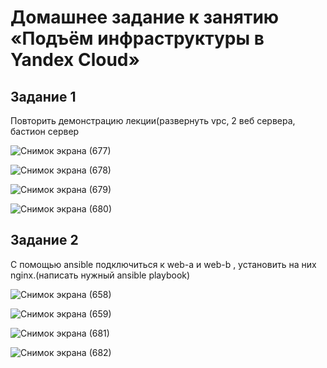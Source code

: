 # Домашнее задание к занятию «Подъём инфраструктуры в Yandex Cloud»

## Задание 1

Повторить демонстрацию лекции(развернуть vpc, 2 веб сервера, бастион сервер


![Снимок экрана (677)](https://github.com/user-attachments/assets/8d474a30-663f-487b-ad2f-a0c84606f13d)

![Снимок экрана (678)](https://github.com/user-attachments/assets/4efd43f9-52aa-4f30-ac82-6e50e351caa8)

![Снимок экрана (679)](https://github.com/user-attachments/assets/90b830bf-620c-44c8-8971-18c027aaf9f6)

![Снимок экрана (680)](https://github.com/user-attachments/assets/3287f4df-303a-461f-8039-12a94a4b5890)


## Задание 2

С помощью ansible подключиться к web-a и web-b , установить на них nginx.(написать нужный ansible playbook)

![Снимок экрана (658)](https://github.com/user-attachments/assets/d84a82a9-a17a-4281-8fbc-f3b3be6b7d24)

![Снимок экрана (659)](https://github.com/user-attachments/assets/31b883a9-b626-43ae-9541-1d7a48262b04)

![Снимок экрана (681)](https://github.com/user-attachments/assets/65f6bebb-1ff0-441a-a253-e7076f16c30d)

![Снимок экрана (682)](https://github.com/user-attachments/assets/a40df0bf-a794-4105-909c-23b5e1a8bfd6)
